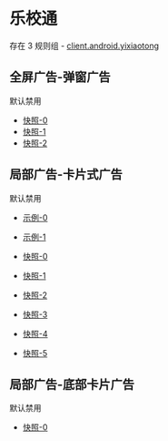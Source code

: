 # 乐校通

存在 3 规则组 - [client.android.yixiaotong](/src/apps/client.android.yixiaotong.ts)

## 全屏广告-弹窗广告

默认禁用

- [快照-0](https://i.gkd.li/i/13055837)
- [快照-1](https://i.gkd.li/i/13060116)
- [快照-2](https://i.gkd.li/i/13625511)

## 局部广告-卡片式广告

默认禁用

- [示例-0](https://m.gkd.li/57941037/ad8a1bbf-61b5-4a7e-8e16-5e0092f04b8c)
- [示例-1](https://m.gkd.li/57941037/ed6c2c12-ac17-40cc-9842-3dbc2a477d15)

- [快照-0](https://i.gkd.li/i/13451010)
- [快照-1](https://i.gkd.li/i/13450887)
- [快照-2](https://i.gkd.li/i/14469848)
- [快照-3](https://i.gkd.li/i/14469800)
- [快照-4](https://i.gkd.li/i/14469876)
- [快照-5](https://i.gkd.li/i/14469878)

## 局部广告-底部卡片广告

默认禁用

- [快照-0](https://i.gkd.li/i/13448963)
